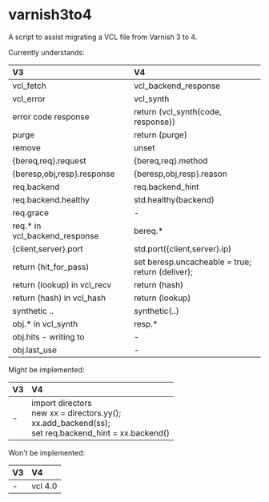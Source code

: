 varnish3to4
===========

A script to assist migrating a VCL file from Varnish 3 to 4.

Currently understands:

V3 | V4
:-- | :--
vcl_fetch | vcl_backend_response
vcl_error | vcl_synth
error code response | return (vcl_synth(code, response))
purge | return (purge)
remove | unset
{bereq,req}.request | {bereq,req}.method
{beresp,obj,resp}.response | {beresp,obj,resp}.reason
req.backend | req.backend_hint
req.backend.healthy | std.healthy(backend)
req.grace | -
req.* in vcl_backend_response | bereq.*
{client,server}.port | std.port({client,server}.ip)
return (hit_for_pass) | set beresp.uncacheable = true;<br/>return (deliver);
return (lookup) in vcl_recv | return (hash)
return (hash) in vcl_hash | return (lookup)
synthetic .. | synthetic(..)
obj.* in vcl_synth | resp.*
obj.hits - writing to | -
obj.last_use | -

Might be implemented:

V3 | V4
:-- | :--
- | import directors<br/>new xx = directors.yy();<br/>xx.add_backend(ss);<br/>set req.backend_hint = xx.backend()

Won't be implemented:

V3 | V4
:-- | :--
- | vcl 4.0
